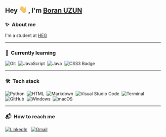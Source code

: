 ## Hey <img src="./img/hi.gif" width="29px">, I'm [Boran UZUN](https://www.linkedin.com/in/boranuzun/)

### ✨ &nbsp;About me

I'm a student at [HEG](https://www.hesge.ch/heg/)

---

### 🌱 &nbsp;Currently learning

![Git](https://img.shields.io/badge/-Git-05122A?style=flat&logo=git)&nbsp;
![JavaScript](https://img.shields.io/badge/-JavaScript-05122A?style=flat&logo=javascript)&nbsp;
![Java](https://img.shields.io/badge/Java-05122A?style=flat&logo=openjdk)&nbsp;
![CSS3 Badge](https://img.shields.io/badge/CSS3-05122A?logo=css3&logoColor=fff&style=flat)&nbsp;

---

### 🛠 &nbsp;Tech stack

![Python](https://img.shields.io/badge/-Python-05122A?style=flat&logo=python)&nbsp;
![HTML](https://img.shields.io/badge/-HTML-05122A?style=flat&logo=HTML5)&nbsp;
![Markdown](https://img.shields.io/badge/Markdown-05122A?logo=markdown&style=flat)&nbsp;
![Visual Studio Code](https://img.shields.io/badge/-VS%20Code-05122A?style=flat&logo=visual-studio-code&logoColor=007ACC)&nbsp;
![Terminal](https://img.shields.io/badge/Terminal-05122A?style=flat&logo=gnu-bash&logoColor=white)&nbsp;
![GitHub](https://img.shields.io/badge/-GitHub-05122A?style=flat&logo=github)&nbsp;
![Windows](https://img.shields.io/badge/Windows-05122A?logo=windows&style=flat)&nbsp;
![macOS](https://img.shields.io/badge/macOS-05122A?logo=macos&style=flat)&nbsp;

---

### 📬 &nbsp;How to reach me

<a href="https://www.linkedin.com/in/boranuzun/"><img alt="LinkedIn" src="https://img.shields.io/badge/LinkedIn-0A66C2?logo=linkedin&logoColor=fff&style=flat"/></a> &nbsp; <a href="mailto:boran.u3@gmail.com"><img alt="Gmail" src="https://img.shields.io/badge/Gmail-EA4335?logo=gmail&logoColor=fff&style=flat" /></a> &nbsp;
